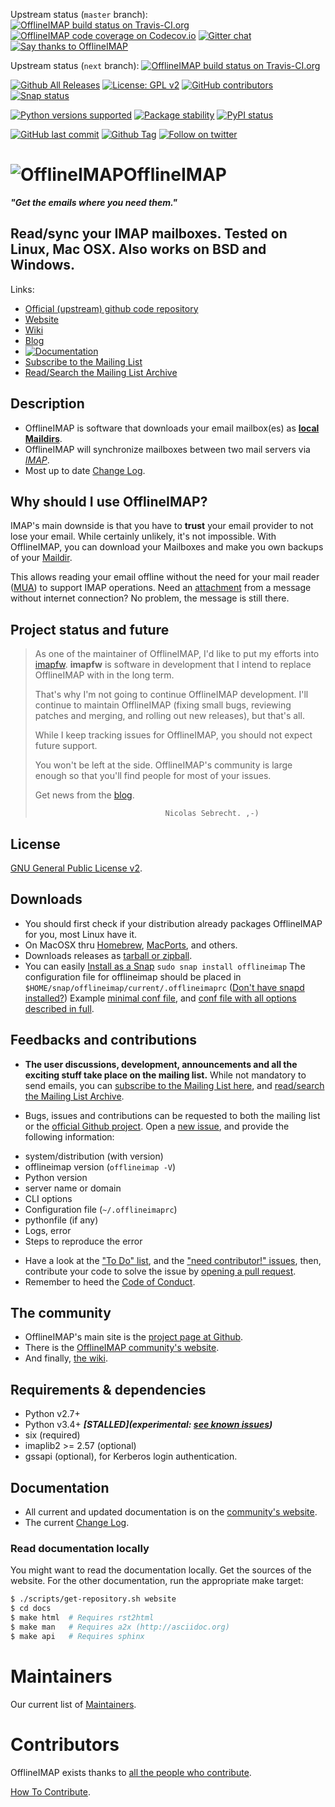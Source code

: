 Upstream status (`master` branch):
[![OfflineIMAP build status on Travis-CI.org](https://travis-ci.org/OfflineIMAP/offlineimap.svg?branch=master)](https://travis-ci.org/OfflineIMAP/offlineimap)
[![OfflineIMAP code coverage on Codecov.io](https://codecov.io/gh/OfflineIMAP/offlineimap/branch/master/graph/badge.svg)](https://codecov.io/gh/OfflineIMAP/offlineimap)
[![Gitter chat](https://badges.gitter.im/OfflineIMAP/offlineimap.png)](https://gitter.im/OfflineIMAP/offlineimap)
[![Say thanks to OfflineIMAP](https://img.shields.io/badge/Say%20Thanks-!-______.svg)](https://saythanks.io/to/OfflineIMAP)

Upstream status (`next` branch):
[![OfflineIMAP build status on Travis-CI.org](https://travis-ci.org/OfflineIMAP/offlineimap.svg?branch=next)](https://travis-ci.org/OfflineIMAP/offlineimap)

[![Github All Releases](https://img.shields.io/github/downloads/atom/atom/total.svg)](https://github.com/OfflineIMAP/offlineimap/graphs/traffic)
[![License: GPL v2](https://img.shields.io/badge/License-GPL%20v2-blue.svg)](https://www.gnu.org/licenses/old-licenses/gpl-2.0.en.html)
[![GitHub contributors](https://img.shields.io/github/contributors/OfflineIMAP/offlineimap.svg)](https://github.com/OfflineIMAP/offlineimap/graphs/contributors)
[![Snap status](https://build.snapcraft.io/badge/snapcrafters/offlineimap.svg)](https://build.snapcraft.io/user/snapcrafters/offlineimap)

[![Python versions supported](https://img.shields.io/pypi/pyversions/offlineimap.svg)](https://pypi.python.org/pypi/offlineimap)
[![Package stability](https://img.shields.io/pypi/status/offlineimap.svg)](https://pypi.python.org/pypi/offlineimap)
[![PyPI status](https://badge.fury.io/py/offlineimap.svg)](https://pypi.python.org/pypi/offlineimap)

[![GitHub last commit](https://img.shields.io/github/last-commit/OfflineIMAP/offlineimap.svg)](https://github.com/OfflineIMAP/offlineimap/commits/master)
[![Github Tag](https://img.shields.io/github/tag/OfflineIMAP/offlineimap.svg)](https://github.com/OfflineIMAP/offlineimap/releases)
[![Follow on twitter](https://img.shields.io/twitter/follow/OfflineIMAP.svg?style=social&logo=twitter)](https://twitter.com/intent/follow?screen_name=OfflineIMAP)

[offlineimap]: https://github.com/OfflineIMAP/offlineimap
[website]: http://www.offlineimap.org
[wiki]: https://github.com/OfflineIMAP/offlineimap/wiki
[blog]: http://www.offlineimap.org/posts.html
[docs]: https://offlineimap.readthedocs.io/
[mailing_list]: http://lists.alioth.debian.org/mailman/listinfo/offlineimap-project
[mailing_list_archive]: http://dir.gmane.org/gmane.mail.imap.offlineimap.general
[code_of_conduct]: https://github.com/OfflineIMAP/offlineimap/blob/master/CODE_OF_CONDUCT.md
[copying_license]: https://github.com/OfflineIMAP/offlineimap/blob/master/COPYING
[changelog]: https://github.com/OfflineIMAP/offlineimap/blob/master/Changelog.md
[maintainers]: https://github.com/OfflineIMAP/offlineimap/blob/master/MAINTAINERS.rst
[manifest]: https://github.com/OfflineIMAP/offlineimap/blob/master/MANIFEST.in
[todo]: https://github.com/OfflineIMAP/offlineimap/blob/master/TODO.rst
[conf]: https://github.com/OfflineIMAP/offlineimap/blob/master/offlineimap.conf
[conf_minimal]: https://github.com/OfflineIMAP/offlineimap/blob/master/offlineimap.conf.minimal
[issues_new]: https://github.com/OfflineIMAP/offlineimap/issues/new
[pull_request_new]: https://github.com/OfflineIMAP/offlineimap/compare
[issues_need_contrib]: https://github.com/OfflineIMAP/offlineimap/issues?q=is%3Aopen+is%3Aissue+label%3A"need+contributor!"
[homebrew_mac_install]: https://brewinstall.org/Install-offlineimap-on-Mac-with-Brew/
[macports_mac_install]: https://www.macports.org/ports.php?by=name&substr=offlineimap

<p style="center">
<h1><img src="https://upload.wikimedia.org/wikipedia/commons/1/13/OfflineIMAP_logo.png" alt="OfflineIMAP"/>OfflineIMAP</h1>
<b><i>"Get the emails where you need them."</i></b>
<h2> Read/sync your IMAP mailboxes. Tested on Linux, Mac OSX. Also works on BSD and Windows.</h2>
</p>

Links:
* [Official (upstream) github code repository][offlineimap]
* [Website][website]
* [Wiki][wiki]
* [Blog][blog]
* [![Documentation](https://readthedocs.org/projects/offlineimap/badge/?version=latest&style=flat)](https://offlineimap.readthedocs.io/)
* [Subscribe to the Mailing List][mailing_list]
* [Read/Search the Mailing List Archive][mailing_list_archive]


## Description

* OfflineIMAP is software that downloads your email mailbox(es) as **[local Maildirs](https://en.wikipedia.org/wiki/Maildir)**.
* OfflineIMAP will synchronize mailboxes between two mail servers via *[IMAP](https://en.wikipedia.org/wiki/Internet_Message_Access_Protocol)*.
* Most up to date [Change Log][changelog].

## Why should I use OfflineIMAP?

IMAP's main downside is that you have to **trust** your email provider to
not lose your email. While certainly unlikely, it's not impossible.
With OfflineIMAP, you can download your Mailboxes and make you own backups of
your [Maildir](https://en.wikipedia.org/wiki/Maildir).

This allows reading your email offline without the need for your mail
reader ([MUA](https://en.wikipedia.org/wiki/Email_client)) to support IMAP operations. 
Need an [attachment](https://en.wikipedia.org/wiki/Email_attachment) from a
message without internet connection? No problem, the message is still there.


## Project status and future

> As one of the maintainer of OfflineIMAP, I'd like to put my efforts into
> [imapfw](http://github.com/OfflineIMAP/imapfw). **imapfw** is software in
> development that I intend to replace OfflineIMAP with in the long term.
>
> That's why I'm not going to continue OfflineIMAP development. I'll continue
> to maintain OfflineIMAP (fixing small bugs, reviewing patches and merging,
> and rolling out new releases), but that's all.
>
> While I keep tracking issues for OfflineIMAP, you should not expect future support.
>
> You won't be left at the side. OfflineIMAP's community is large enough so that
> you'll find people for most of your issues.
>
> Get news from the [blog][blog].
>
>                                  Nicolas Sebrecht. ,-)


## License

[GNU General Public License v2][copying_license].


## Downloads

* You should first check if your distribution already packages OfflineIMAP for you, most Linux have it. 
* On MacOSX thru [Homebrew][homebrew_mac_install], [MacPorts][macports_mac_install], and others.
* Downloads releases as [tarball or zipball](https://github.com/OfflineIMAP/offlineimap/tags).
* You can easily [Install as a Snap](https://snapcraft.io/offlineimap)
`sudo snap install offlineimap`
The configuration file for offlineimap should be placed in ```$HOME/snap/offlineimap/current/.offlineimaprc```
([Don't have snapd installed?](https://snapcraft.io/docs/core/install))
Example [minimal conf file][conf_minimal], and [conf file with all options described in full][conf].

## Feedbacks and contributions

* **The user discussions, development, announcements and all the exciting stuff take
place on the mailing list.** While not mandatory to send emails, you can
[subscribe to the Mailing List here][mailing_list],
and [read/search the Mailing List Archive][mailing_list_archive].

* Bugs, issues and contributions can be requested to both the mailing list or the
[official Github project][offlineimap].  Open a [new issue][issues_new], and provide the following information:
- system/distribution (with version)
- offlineimap version (`offlineimap -V`)
- Python version
- server name or domain
- CLI options
- Configuration file (`~/.offlineimaprc`)
- pythonfile (if any)
- Logs, error
- Steps to reproduce the error

* Have a look at the ["To Do" list][todo], and the ["need contributor!" issues][issues_need_contrib], 
then, contribute your code to solve the issue by [opening a pull request][pull_request_new].
* Remember to heed the [Code of Conduct][code_of_conduct].

## The community

* OfflineIMAP's main site is the [project page at Github][offlineimap].
* There is the [OfflineIMAP community's website][website].
* And finally, [the wiki][wiki].


## Requirements & dependencies

* Python v2.7+
* Python v3.4+ ***[STALLED](experimental: [see known issues](https://github.com/OfflineIMAP/offlineimap/issues?q=is%3Aissue+is%3Aopen+label%3APy3))***
* six (required)
* imaplib2 >= 2.57 (optional)
* gssapi (optional), for Kerberos login authentication.


## Documentation

* All current and updated documentation is on the [community's website][website].
* The current [Change Log][changelog].

### Read documentation locally

You might want to read the documentation locally. Get the sources of the website.
For the other documentation, run the appropriate make target:

```sh
$ ./scripts/get-repository.sh website
$ cd docs
$ make html  # Requires rst2html
$ make man   # Requires a2x (http://asciidoc.org)
$ make api   # Requires sphinx
```

# Maintainers

Our current list of [Maintainers][maintainers].

# Contributors

OfflineIMAP exists thanks to [all the people who contribute](https://github.com/OfflineIMAP/offlineimap/graphs/contributors).

[How To Contribute](CONTRIBUTING.rst).

